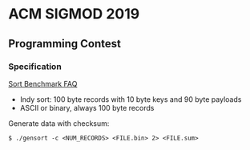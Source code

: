 # ACM SIGMOD 2019

## Programming Contest

### Specification

[Sort Benchmark FAQ](http://sortbenchmark.org/FAQ.html)

- Indy sort: 100 byte records with 10 byte keys and 90 byte payloads
- ASCII or binary, always 100 byte records

Generate data with checksum:
```plain
$ ./gensort -c <NUM_RECORDS> <FILE.bin> 2> <FILE.sum>
```
